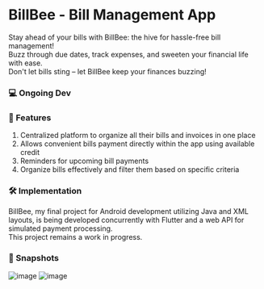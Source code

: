 # BillBee - Bill Management App

Stay ahead of your bills with BillBee: the hive for hassle-free bill management!<br>
Buzz through due dates, track expenses, and sweeten your financial life with ease.<br>
Don't let bills sting – let BillBee keep your finances buzzing!

### 💻 Ongoing Dev

### 🛒 Features

1. Centralized platform to organize all their bills and invoices in one place
2. Allows convenient bills payment directly within the app using available credit
3. Reminders for upcoming bill payments
4. Organize bills effectively and filter them based on specific criteria

### 🛠️ Implementation
BillBee, my final project for Android development utilizing Java and XML layouts, is being developed concurrently with Flutter and a web API for simulated payment processing.<br>
This project remains a work in progress.

### 📸 Snapshots
![image](https://github.com/dttncl/bill-management-app/assets/82695034/a48a9caf-ad35-4fc4-854a-8d4545695964)
![image](https://github.com/dttncl/bill-management-app/assets/82695034/7e05691a-daeb-4ce9-a7f1-b24e633c45d6)

